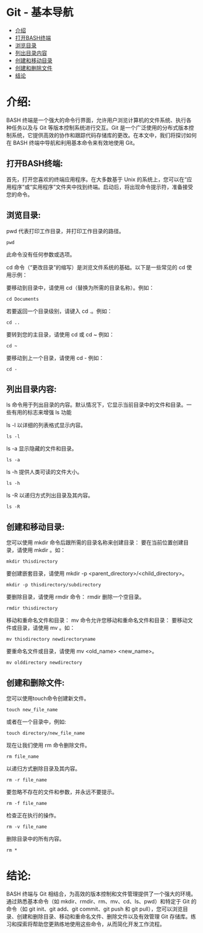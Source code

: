 # Git - 基本导航

- [介绍](#介绍)
- [打开BASH终端](#打开BASH终端)
- [浏览目录](#浏览目录)
- [列出目录内容](#列出目录内容)
- [创建和移动目录](#创建和移动目录)
- [创建和删除文件](#创建和删除文件)
- [结论](#结论)

# 介绍:
BASH 终端是一个强大的命令行界面，允许用户浏览计算机的文件系统、执行各种任务以及与 Git 等版本控制系统进行交互。Git 是一个广泛使用的分布式版本控制系统，它提供高效的协作和跟踪代码存储库的更改。在本文中，我们将探讨如何在 BASH 终端中导航和利用基本命令来有效地使用 Git。

## 打开BASH终端:
首先，打开您喜欢的终端应用程序。在大多数基于 Unix 的系统上，您可以在“应用程序”或“实用程序”文件夹中找到终端。启动后，将出现命令提示符，准备接受您的命令。

## 浏览目录:

pwd 代表打印工作目录，并打印工作目录的路径。
```commandline
pwd
```
此命令没有任何参数或选项。

cd 命令（“更改目录”的缩写）是浏览文件系统的基础。以下是一些常见的 cd 使用示例：

要移动到目录中，请使用 cd（替换为所需的目录名称）。例如：
```
cd Documents
```
若要返回一个目录级别，请键入 cd .。例如：
```
cd ..
```
要转到您的主目录，请使用 cd 或 cd ~ 例如：
```
cd ~
```
要移动到上一个目录，请使用 cd - 例如：
```
cd -
```

## 列出目录内容:
ls 命令用于列出目录的内容。默认情况下，它显示当前目录中的文件和目录。一些有用的标志来增强 ls 功能

ls -l 以详细的列表格式显示内容。
```
ls -l
```
ls -a 显示隐藏的文件和目录。
```
ls -a
```
ls -h 提供人类可读的文件大小。
```
ls -h
```
ls -R 以递归方式列出目录及其内容。
```
ls -R
```

## 创建和移动目录:
您可以使用 mkdir 命令后跟所需的目录名称来创建目录： 要在当前位置创建目录，请使用 mkdir 。如：
```
mkdir thisdirectory
```
要创建嵌套目录，请使用 mkdir -p <parent_directory>/<child_directory>。
```
mkdir -p thisdirectory/subdirectory
```
要删除目录，请使用 rmdir 命令： rmdir 删除一个空目录。
```
rmdir thisdirectory
```
移动和重命名文件和目录： mv 命令允许您移动和重命名文件和目录： 要移动文件或目录，请使用 mv 。如：
```
mv thisdirectory newdirectoryname
```

要重命名文件或目录，请使用 mv <old_name> <new_name>。
```
mv olddirectory newdirectory
```

## 创建和删除文件:
您可以使用touch命令创建新文件。
```commandline
touch new_file_name
```
或者在一个目录中，例如:
```commandline
touch directory/new_file_name
```
现在让我们使用 rm 命令删除文件。
```commandline
rm file_name
```
以递归方式删除目录及其内容。
```commandline
rm -r file_name
```
要忽略不存在的文件和参数，并永远不要提示。
```commandline
rm -f file_name
```
检查正在执行的操作。
```commandline
rm -v file_name
```
删除目录中的所有内容。
```commandline
rm *
```
# 结论:
BASH 终端与 Git 相结合，为高效的版本控制和文件管理提供了一个强大的环境。通过熟悉基本命令（如 mkdir、rmdir、rm、mv、cd、ls、pwd）和特定于 Git 的命令（如 git init、git add、git commit、git push 和 git pull），您可以浏览目录、创建和删除目录、移动和重命名文件、删除文件以及有效管理 Git 存储库。练习和探索将帮助您更熟练地使用这些命令，从而简化开发工作流程。
